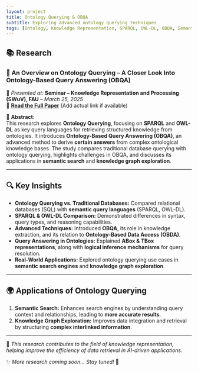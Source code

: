 ```yaml
---
layout: project
title: Ontology Querying & OBQA
subtitle: Exploring advanced ontology querying techniques
tags: [Ontology, Knowledge Representation, SPARQL, OWL-DL, OBQA, Semantic Web, Query Answering]
---
```


## 📚 Research

### 🧠 **An Overview on Ontology Querying – A Closer Look Into Ontology-Based Query Answering (OBQA)**
📅 *Presented at:* **Seminar – Knowledge Representation and Processing (SWuV), FAU** – *March 25, 2025*  
🔗 **[Read the Full Paper](#)** (Add actual link if available)  

📝 **Abstract:**  
This research explores **Ontology Querying**, focusing on **SPARQL** and **OWL-DL** as key query languages for retrieving structured knowledge from ontologies. It introduces **Ontology-Based Query Answering (OBQA)**, an advanced method to derive **certain answers** from complex ontological knowledge bases. The study compares traditional database querying with ontology querying, highlights challenges in OBQA, and discusses its applications in **semantic search** and **knowledge graph exploration**.  

---

## 🔍 **Key Insights**
- **Ontology Querying vs. Traditional Databases:** Compared relational databases (SQL) with **semantic query languages** (SPARQL, OWL-DL).  
- **SPARQL & OWL-DL Comparison:** Demonstrated differences in syntax, query types, and reasoning capabilities.  
- **Advanced Techniques:** Introduced **OBQA**, its role in knowledge extraction, and its relation to **Ontology-Based Data Access (OBDA)**.  
- **Query Answering in Ontologies:** Explained **ABox & TBox representations**, along with **logical inference mechanisms** for query resolution.  
- **Real-World Applications:** Explored ontology querying use cases in **semantic search engines** and **knowledge graph exploration**.

---

## 🌍 **Applications of Ontology Querying**
1. **Semantic Search:** Enhances search engines by understanding query context and relationships, leading to **more accurate results**.  
2. **Knowledge Graph Exploration:** Improves data integration and retrieval by structuring **complex interlinked information**.  

---

📖 *This research contributes to the field of knowledge representation, helping improve the efficiency of data retrieval in AI-driven applications.*  

✨ *More research coming soon... Stay tuned!* 🚀  
